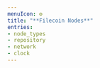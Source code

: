 ```yaml
---
menuIcon: ⚙️
title: "**Filecoin Nodes**"
entries:
- node_types
- repository
- network
- clock
---
```

